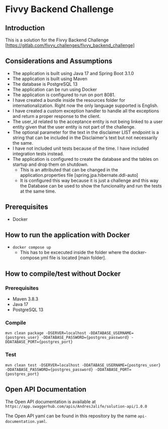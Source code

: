 # Fivvy Backend Challenge

## Introduction

This is a solution for the Fivvy Backend Challenge [https://gitlab.com/fivvy_challenges/fivvy_backend_challenge]

## Considerations and Assumptions

- The application is built using Java 17 and Spring Boot 3.1.0
- The application is built using Maven
- The database is PostgreSQL 13
- The application can be run using Docker
- The application is configured to run on port 8081.
- I have created a bundle inside the resources folder for internationalization. Right now the only language supported is English.
- I have created a custom exception handler to handle all the exceptions and return a proper response to the client.
- The user_id related to the acceptance entity is not being linked to a user entity given that the user entity is not part of the challenge.
- The optional parameter for the text in the disclaimer LIST endpoint is a string that can be included in the Disclaimer's text but not necessarily the same.
- I have not included unit tests because of the time. I have included integration tests instead.
- The application is configured to create the database and the tables on startup and drop them on shutdown.
  - This is an attributed that can be changed in the application.properties file [spring.jpa.hibernate.ddl-auto]
  - It is configured this way because it is just a challenge and this way the Database can be used to show the funcionality and run the tests at the same time.
  
## Prerequisites
- Docker

## How to run the application with Docker
- `docker compose up`
  - This has to be excecuted inside the folder where the docker-compose.yml file is located [main folder].

## How to compile/test without Docker

### Prerequisites
- Maven 3.8.3
- Java 17
- PostgreSQL 13

### Compile

`mvn clean package -DSERVER=localhost -DDATABASE_USERNAME={postgres_user} -DDATABASE_PASSWORD={postgres_password} -DDATABASE_PORT={postgres_port}`

### Test

`mvn clean test -DSERVER=localhost -DDATABASE_USERNAME={postgres_user} -DDATABASE_PASSWORD={postgres_password} -DDATABASE_PORT={postgres_port}`

## Open API Documentation

The Open API documentation is available at `https://app.swaggerhub.com/apis/AndresJalife/solution-api/1.0.0`

The Open API yaml can be found in this repository by the name `api-documentation.yaml`.